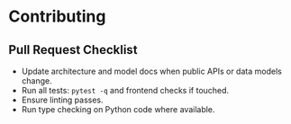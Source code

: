 # Contributing

## Pull Request Checklist
- Update architecture and model docs when public APIs or data models change.
- Run all tests: `pytest -q` and frontend checks if touched.
- Ensure linting passes.
- Run type checking on Python code where available.
